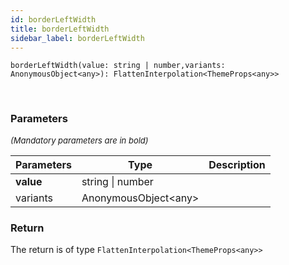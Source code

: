 ```yaml
---
id: borderLeftWidth
title: borderLeftWidth
sidebar_label: borderLeftWidth
---
```


```tsx
borderLeftWidth(value: string | number,variants: AnonymousObject<any>): FlattenInterpolation<ThemeProps<any>>
```
<br/>



### Parameters

<font size="2"><i>(Mandatory parameters are in bold)</i></font>

| Parameters | Type | Description |
| --------- | ---- | ----------- |
| **value** | string \| number |  |
| variants | AnonymousObject<any\> |  |


### Return



The return is of type <code>FlattenInterpolation<ThemeProps<any\>\></code>